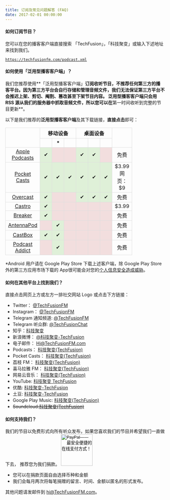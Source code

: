 ```yaml
---
title: 订阅及常见问题解答 (FAQ)
date: 2017-02-01 00:00:00
---
```

#### 如何订阅节目？
您可以在您的播客客户端直接搜索 「TechFusion」，「科技聚变」或输入下述地址来找到我们。

<code>https://techfusionfm.com/podcast.xml</code>

#### 如何使用「泛用型播客客户端」？
我们您推荐使用**「泛用型播客客户端」**订阅收听节目，不推荐任何第三方的播客平台。因为第三方平台会自行存储和管理音频文件，**我们无法保证第三方平台不会推迟上架、剪切、阉割、篡改甚至下架节目内容**。 泛用型播客客户端只会用 RSS 源从我们的服务器中抓取音频文件，所以您可以在**第一时间收听到完整的节目更新**。

以下是我们推荐的**泛用型播客客户端**及其下载链接，**直接点击**即可：

<style>table {border-collapse: collapse;text-align: center;}th, td {width="100px" padding: 5px;border: 1px solid #ddd; width:21px;}tr:hover {background-color: #f5f5f5}</style><table style="width:100%"><tr><th rowspan="2"></th><th colspan="3">移动设备</th><th colspan="3">桌面设备</th><th rowspan="2"><i class="fa fa-dollar" aria-hidden="true"></i><tr><th><i class="fa fa-apple" aria-hidden="true"></i></th><th><i class="fa fa-android" aria-hidden="true"></i>*</th><th><i class="fa fa-windows" aria-hidden="true"></i></th><th><i class="fa fa-apple" aria-hidden="true"></i></th><th><i class="fa fa-windows" aria-hidden="true"></i></th><th><i class="fa fa-linux" aria-hidden="true"></i></th></th></tr><tr><td><a href="https://itunes.apple.com/cn/podcast/%E7%A7%91%E6%8A%80%E8%81%9A%E5%8F%98-techfusion/id1202658654?mt=2">Apple Podcasts</a></td><td style="background-color:#dff0d8">&#10004;</td><td style="background-color:#f2dede"></td><td style="background-color:#f2dede"></td><td style="background-color:#dff0d8">&#10004;</td><td style="background-color:#dff0d8">&#10004;</td><td style="background-color:#f2dede"></td><td>免费</td></tr><tr><td><a href = "http://www.shiftyjelly.com/android/pocketcasts">Pocket Casts</a></td><td style="background-color:#dff0d8">&#10004;</td><td style="background-color:#dff0d8">&#10004;</td><td style="background-color:#dff0d8">&#10004;</td><td style="background-color:#dff0d8">&#10004;</td><td style="background-color:#dff0d8">&#10004;</td><td style="background-color:#dff0d8">&#10004;</td><td>$3.99<br>网页：$9</td></tr><tr><td><a href = "https://overcast.fm/">Overcast</a></td><td style="background-color:#dff0d8">&#10004;</td><td style="background-color:#f2dede"></td><td style="background-color:#f2dede"></td><td style="background-color:#dff0d8">&#10004;</td><td style="background-color:#dff0d8">&#10004;</td><td style="background-color:#dff0d8">&#10004;</td><td>免费</td></tr><tr><td><a href = "http://supertop.co/castro/">Castro</a></td><td style="background-color:#dff0d8">&#10004;</td><td style="background-color:#f2dede"></td><td style="background-color:#f2dede"></td><td style="background-color:#f2dede"></td><td style="background-color:#f2dede"></td><td style="background-color:#f2dede"></td><td>$3.99</td></tr><tr><td><a href = "https://breaker.audio/">Breaker</a></td><td style="background-color:#dff0d8">&#10004;</td><td style="background-color:#f2dede"></td><td style="background-color:#f2dede"></td><td style="background-color:#f2dede"></td><td style="background-color:#f2dede"></td><td style="background-color:#f2dede"></td><td>免费</td></tr><tr><td><a href = "http://antennapod.org/">AntennaPod</a></td><td style="background-color:#f2dede"></td><td style="background-color:#dff0d8">&#10004;</td><td style="background-color:#f2dede"></td><td style="background-color:#f2dede"></td><td style="background-color:#f2dede"></td><td style="background-color:#f2dede"></td><td>免费</td></tr><tr><td><a href = "http://castbox.fm/">CastBox</a></td><td style="background-color:#dff0d8">&#10004;</td><td style="background-color:#dff0d8">&#10004;</td><td style="background-color:#f2dede"></td><td style="background-color:#f2dede"></td><td style="background-color:#f2dede"></td><td style="background-color:#f2dede"></td><td>免费</td></tr><tr><td><a href = "https://podcastaddict.uservoice.com/">Podcast Addict</a></td><td style="background-color:#f2dede"></td><td style="background-color:#dff0d8">&#10004;</td><td style="background-color:#f2dede"></td><td style="background-color:#f2dede"></td><td style="background-color:#f2dede"></td><td style="background-color:#f2dede"></td><td>免费</td></tr></table>

\*Android 用户请在 Google Play Store 下载上述客户端，除 Google Play Store 外的第三方应用市场下载的 App很可能会对您的[个人信息安全造成威胁](https://blog.avast.com/2015/10/09/more-malware-found-on-third-party-app-stores/)。


#### 如何在其他平台上找到我们？
直接点击网页<i class="fa fa-arrow-circle-o-up" aria-hidden="true"></i>上方或<i class="fa fa-arrow-circle-o-left" aria-hidden="true"></i>左方一排社交网站 Logo 或点击下方链接：


- Twitter： [@TechFusionFM](http://twitter.com/TechFusionFM)
- Instagram： [@TechFusionFM](http://instagram.com/TechFusionFM)
- Telegram 通知频道: [@TechFusionFM](https://t.me/TechFusionFM)
- Telegram 听众群: [@TechFusionChat](https://t.me/TechFusionChat)
- 知乎：[科技聚变](https://www.zhihu.com/people/techfusion/activities)
- 新浪微博： [@科技聚变-TechFusion](http://weibo.com/TechFusionFM)
- 电子邮件： [Hi@TechFusionFM.com](mailto:hi@TechFusionFM.com)
- Podcasts： [科技聚变\(TechFusion\)](https://itunes.apple.com/cn/podcast/id1202658654)
- Pocket Casts： [科技聚变\(TechFusion\)](http://pca.st/podcast/28fcd200-cc7c-0134-10da-25324e2a541d)
- 荔枝 FM： [科技聚变\(TechFusion\)](https://www.lizhi.fm/1494013/)
- 喜马拉雅 FM： [科技聚变\(TechFusion\)](http://www.ximalaya.com/72456289/album/6648521)
- 网易云音乐： [科技聚变\(TechFusion\)](http://music.163.com/#/djradio?id=347498120)
- YouTube: [科技聚变 TechFusion](https://www.youtube.com/channel/UC6uvHf21Tjm5lepw6P2Ki-Q)
- 优酷: [科技聚变-TechFusion](http://i.youku.com/techfusion)
- 土豆: [科技聚变-TechFusion](http://www.tudou.com/home/TechFusion)
- Google Play Music: [科技聚变\(TechFusion\)](https://playmusic.app.goo.gl/?ibi=com.google.PlayMusic&isi=691797987&ius=googleplaymusic&link=https://play.google.com/music/m/Ipiouils7kq2tvqibapqnnwsm5u?t%3D%25E7%25A7%2591%25E6%258A%2580%25E8%2581%259A%25E5%258F%2598_%28TechFusion%29%26pcampaignid%3DMKT-na-all-co-pr-mu-pod-16)
- <del>Soundcloud:[科技聚变\(TechFusion\)](https://soundcloud.com/techfusion)</del>

#### 如何支持我们？
我们的节目以免费形式向所有听众发布，如果您喜欢我们的节目并希望我们一直做下去， 推荐您为我们捐款。
<a href = "https://paypal.me/techfusionfm">
<input type="image" src="https://techfusionfm.com/images/donate.svg" border="0" name="submit" style="width:100px" alt="PayPal——最安全便捷的在线支付方式！"><img alt="" border="0" src="https://www.paypalobjects.com/zh_XC/i/scr/pixel.gif" width="1" height="1">
</a>
- 您可以在捐款页面自由选择币种和金额
- 我们会每月两次将每笔捐赠的留言、时间、金额以匿名的形式发布。

其他问题请发邮件到 hi@TechFusionFM.com。

